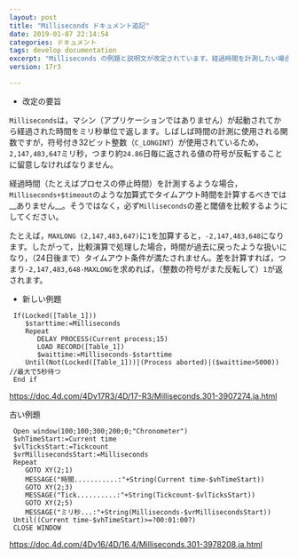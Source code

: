 ```yaml
---
layout: post
title: "Milliseconds ドキュメント追記"
date: 2019-01-07 22:14:54
categories: ドキュメント
tags: develop documentation
excerpt: "Milliseconds の例題と説明文が改定されています。経過時間を計測したい場合，関数から返される値を比較するのではなく，差を計算するべきである点が強調されています。値は約24日毎に符号が反転するからです。"
version: 17r3

---
```


* 改定の要旨

``Milliseconds``は，マシン（アプリケーションではありません）が起動されてから経過された時間をミリ秒単位で返します。しばしば時間の計測に使用される関数ですが，符号付き32ビット整数（``C_LONGINT``）が使用されているため，``2,147,483,647``ミリ秒，つまり約``24.86``日毎に返される値の符号が反転することに留意しなければなりません。

経過時間（たとえばプロセスの停止時間）を計測するような場合，``Milliseconds+$timeout``のような加算式でタイムアウト時間を計算するべきでは__ありません__。そうではなく，必ず``Milliseconds``の差と閾値を比較するようにしてください。

たとえば，``MAXLONG (2,147,483,647)``に``1``を加算すると，``-2,147,483,648``になります。したがって，比較演算で処理した場合，時間が過去に戻ったような扱いになり，（24日後まで）タイムアウト条件が満たされません。差を計算すれば，つまり``-2,147,483,648-MAXLONG``を求めれば，（整数の符号がまた反転して）``1``が返されます。


* 新しい例題

```
 If(Locked([Table_1]))
    $starttime:=Milliseconds
    Repeat
       DELAY PROCESS(Current process;15)
       LOAD RECORD([Table_1])
       $waittime:=Milliseconds-$starttime
    Until(Not(Locked([Table_1]))|(Process aborted)|($waittime>5000)) //最大で5秒待つ
 End if
```

https://doc.4d.com/4Dv17R3/4D/17-R3/Milliseconds.301-3907274.ja.html

古い例題

```
 Open window(100;100;300;200;0;"Chronometer")
 $vhTimeStart:=Current time
 $vlTicksStart:=Tickcount
 $vrMillisecondsStart:=Milliseconds
 Repeat
    GOTO XY(2;1)
    MESSAGE("時間...........:"+String(Current time-$vhTimeStart))
    GOTO XY(2;3)
    MESSAGE("Tick..........:"+String(Tickcount-$vlTicksStart))
    GOTO XY(2;5)
    MESSAGE("ミリ秒...:"+String(Milliseconds-$vrMillisecondsStart))
 Until((Current time-$vhTimeStart)>=?00:01:00?)
 CLOSE WINDOW
```

https://doc.4d.com/4Dv16/4D/16.4/Milliseconds.301-3978208.ja.html
